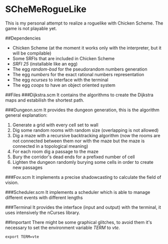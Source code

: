 # SCheMeRogueLike

This is my personal attempt to realize a roguelike with Chicken Scheme.
The game is not playable yet.


##Dependencies

* Chicken Scheme (at the moment it works only with the interpreter, but it will be compilable)
* Some SRFIs that are included in Chicken Scheme
* *SRFI 25* (installable like an egg)
* The egg *random-bsd* for the pseudorandom numbers generation
* The egg *numbers* for the exact rational numbers representation
* The egg *ncurses* to interface with the terminal
* The egg *coops* to have an object oriented system

##Files
###Dijkstra.scm
It contains the algorithms to create the Dijkstra maps and estabilish the shortest path.

###Dungeon.scm
It provides the dungeon generation, this is the algorithm general explanation:

1. Generate a grid with every cell set to wall
2. Dig some random rooms with random size (overlapping is not allowed)
3. Dig a maze with a recursive backtracking algorithm (now the rooms are not connected between them nor with the maze but the maze is connected in a topological meaning)
4. For each room dig a passage to the maze
5. Bury the corridor's dead ends for a prefixed number of cell
5. Lighten the dungeon randomly burying some cells in order to create new passages

###Fov.scm
It implements a precise shadowcasting to calculate the field of vision.

###Scheduler.scm
It implements a scheduler which is able to manage different events with different lengths

###Terminal
It provides the interface (input and output) with the terminal, it uses intensively the nCurses library.


##Important
There might be some graphical glitches, to avoid them it's necessary to set the environment variable *TERM* to *vte*.

`export TERM=vte`
